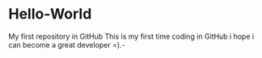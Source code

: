 # Hello-World
My first repository in GitHub
This is my first time coding in GitHub i hope i can become a great developer =).-
